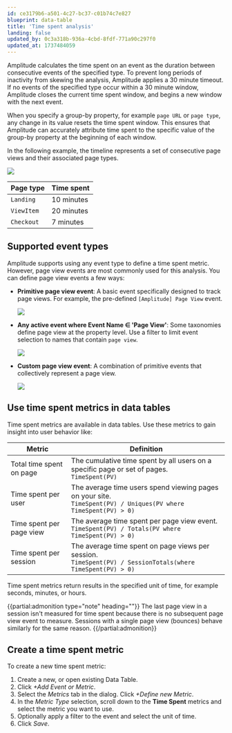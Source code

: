 ```yaml
---
id: ce3179b6-a501-4c27-bc37-c01b74c7e827
blueprint: data-table
title: 'Time spent analysis'
landing: false
updated_by: 0c3a318b-936a-4cbd-8fdf-771a90c297f0
updated_at: 1737484059
---
```

Amplitude calculates the time spent on an event as the duration between consecutive events of the specified type. To prevent long periods of inactivity from skewing the analysis, Amplitude applies a 30 minute timeout. If no events of the specified type occur within a 30 minute window, Amplitude closes the current time spent window, and begins a new window with the next event.

When you specify a group-by property, for example `page URL` or `page type`, any change in its value resets the time spent window. This ensures that Amplitude can accurately attribute time spent to the specific value of the group-by property at the beginning of each window.

In the following example, the timeline represents a set of consecutive page views and their associated page types.

![](statamic://asset::help_center_conversions::data-tables/time-spent.png)

| Page type  | Time spent |
| ---------- | ---------- |
| `Landing`  | 10 minutes |
| `ViewItem` | 20 minutes |
| `Checkout` | 7 minutes  |

## Supported event types

Amplitude supports using any event type to define a time spent metric. However, page view events are most commonly used for this analysis. You can define page view events a few ways:

* **Primitive page view event**: A basic event specifically designed to track page views. For example, the pre-defined `[Amplitude] Page View` event. 
  
  ![](statamic://asset::help_center_conversions::data-tables/primitive.png)
  
* **Any active event where Event Name ∈ 'Page View'**: Some taxonomies define page view at the property level. Use a filter to limit event selection to names that contain `page view`. 
  
  ![](statamic://asset::help_center_conversions::data-tables/filter.png)

* **Custom page view event**: A combination of primitive events that collectively represent a page view. 
  
  ![](statamic://asset::help_center_conversions::data-tables/custom.png)

## Use time spent metrics in data tables

Time spent metrics are available in data tables. Use these metrics to gain insight into user behavior like:

| Metric                   | Definition                                                                                                                       |
| ------------------------ | -------------------------------------------------------------------------------------------------------------------------------- |
| Total time spent on page | The cumulative time spent by all users on a specific page or set of pages. <br /> <code>TimeSpent(PV)</code>                     |
| Time spent per user      | The average time users spend viewing pages on your site. <br /> <code>TimeSpent(PV) / Uniques(PV where TimeSpent(PV) > 0)</code> |
| Time spent per page view | The average time spent per page view event. <br /> <code>TimeSpent(PV) / Totals(PV where TimeSpent(PV) > 0)</code>               |
| Time spent per session   | The average time spent on page views per session. <br /> <code>TimeSpent(PV) / SessionTotals(where TimeSpent(PV) > 0)            |

Time spent metrics return results in the specified unit of time, for example seconds, minutes, or hours.

{{partial:admonition type="note" heading=""}}
The last page view in a session isn't measured for time spent because there is no subsequent page view event to measure. Sessions with a single page view (bounces) behave similarly for the same reason.
{{/partial:admonition}}

## Create a time spent metric

To create a new time spent metric:

1. Create a new, or open existing Data Table.
2. Click *+Add Event or Metric*.
3. Select the *Metrics* tab in the dialog. Click *+Define new Metric*.
4. In the *Metric Type* selection, scroll down to the **Time Spent** metrics and select the metric you want to use.
5. Optionally apply a filter to the event and select the unit of time.
6. Click *Save*.
